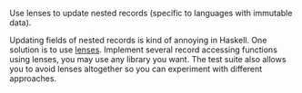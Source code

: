 Use lenses to update nested records (specific to languages with immutable data).

Updating fields of nested records is kind of annoying in Haskell. One solution
is to use [lenses](https://wiki.haskell.org/Lens). Implement several record
accessing functions using lenses, you may use any library you want. The test
suite also allows you to avoid lenses altogether so you can experiment with
different approaches.
